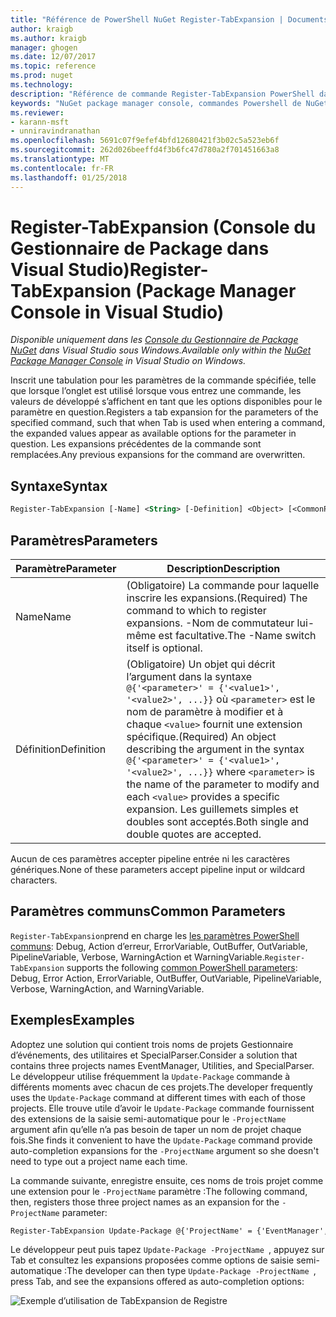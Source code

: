```yaml
---
title: "Référence de PowerShell NuGet Register-TabExpansion | Documents Microsoft"
author: kraigb
ms.author: kraigb
manager: ghogen
ms.date: 12/07/2017
ms.topic: reference
ms.prod: nuget
ms.technology: 
description: "Référence de commande Register-TabExpansion PowerShell dans la Console du Gestionnaire de Package NuGet dans Visual Studio."
keywords: "NuGet package manager console, commandes Powershell de NuGet, référence NuGet Powershell, Register-TabExpansion"
ms.reviewer:
- karann-msft
- unniravindranathan
ms.openlocfilehash: 5691c07f9efef4bfd12680421f3b02c5a523eb6f
ms.sourcegitcommit: 262d026beeffd4f3b6fc47d780a2f701451663a8
ms.translationtype: MT
ms.contentlocale: fr-FR
ms.lasthandoff: 01/25/2018
---
```

# <a name="register-tabexpansion-package-manager-console-in-visual-studio"></a><span data-ttu-id="5c39e-104">Register-TabExpansion (Console du Gestionnaire de Package dans Visual Studio)</span><span class="sxs-lookup"><span data-stu-id="5c39e-104">Register-TabExpansion (Package Manager Console in Visual Studio)</span></span>

<span data-ttu-id="5c39e-105">*Disponible uniquement dans les [Console du Gestionnaire de Package NuGet](Package-Manager-Console.md) dans Visual Studio sous Windows.*</span><span class="sxs-lookup"><span data-stu-id="5c39e-105">*Available only within the [NuGet Package Manager Console](Package-Manager-Console.md) in Visual Studio on Windows.*</span></span>

<span data-ttu-id="5c39e-106">Inscrit une tabulation pour les paramètres de la commande spécifiée, telle que lorsque l’onglet est utilisé lorsque vous entrez une commande, les valeurs de développé s’affichent en tant que les options disponibles pour le paramètre en question.</span><span class="sxs-lookup"><span data-stu-id="5c39e-106">Registers a tab expansion for the parameters of the specified command, such that when Tab is used when entering a command, the expanded values appear as available options for the parameter in question.</span></span> <span data-ttu-id="5c39e-107">Les expansions précédentes de la commande sont remplacées.</span><span class="sxs-lookup"><span data-stu-id="5c39e-107">Any previous expansions for the command are overwritten.</span></span>

## <a name="syntax"></a><span data-ttu-id="5c39e-108">Syntaxe</span><span class="sxs-lookup"><span data-stu-id="5c39e-108">Syntax</span></span>

```ps
Register-TabExpansion [-Name] <String> [-Definition] <Object> [<CommonParameters>]
```

## <a name="parameters"></a><span data-ttu-id="5c39e-109">Paramètres</span><span class="sxs-lookup"><span data-stu-id="5c39e-109">Parameters</span></span>

| <span data-ttu-id="5c39e-110">Paramètre</span><span class="sxs-lookup"><span data-stu-id="5c39e-110">Parameter</span></span> | <span data-ttu-id="5c39e-111">Description</span><span class="sxs-lookup"><span data-stu-id="5c39e-111">Description</span></span> |
| --- | --- |
| <span data-ttu-id="5c39e-112">Name</span><span class="sxs-lookup"><span data-stu-id="5c39e-112">Name</span></span> | <span data-ttu-id="5c39e-113">(Obligatoire) La commande pour laquelle inscrire les expansions.</span><span class="sxs-lookup"><span data-stu-id="5c39e-113">(Required) The command to which to register expansions.</span></span> <span data-ttu-id="5c39e-114">-Nom de commutateur lui-même est facultative.</span><span class="sxs-lookup"><span data-stu-id="5c39e-114">The -Name switch itself is optional.</span></span> |
| <span data-ttu-id="5c39e-115">Définition</span><span class="sxs-lookup"><span data-stu-id="5c39e-115">Definition</span></span> | <span data-ttu-id="5c39e-116">(Obligatoire) Un objet qui décrit l’argument dans la syntaxe `@{'<parameter>' = {'<value1>', '<value2>', ...}}` où `<parameter>` est le nom de paramètre à modifier et à chaque `<value>` fournit une extension spécifique.</span><span class="sxs-lookup"><span data-stu-id="5c39e-116">(Required) An object describing the argument in the syntax `@{'<parameter>' = {'<value1>', '<value2>', ...}}` where `<parameter>` is the name of the parameter to modify and each `<value>` provides a specific expansion.</span></span> <span data-ttu-id="5c39e-117">Les guillemets simples et doubles sont acceptés.</span><span class="sxs-lookup"><span data-stu-id="5c39e-117">Both single and double quotes are accepted.</span></span> |

<span data-ttu-id="5c39e-118">Aucun de ces paramètres accepter pipeline entrée ni les caractères génériques.</span><span class="sxs-lookup"><span data-stu-id="5c39e-118">None of these parameters accept pipeline input or wildcard characters.</span></span>

## <a name="common-parameters"></a><span data-ttu-id="5c39e-119">Paramètres communs</span><span class="sxs-lookup"><span data-stu-id="5c39e-119">Common Parameters</span></span>

<span data-ttu-id="5c39e-120">`Register-TabExpansion`prend en charge les [les paramètres PowerShell communs](http://go.microsoft.com/fwlink/?LinkID=113216): Debug, Action d’erreur, ErrorVariable, OutBuffer, OutVariable, PipelineVariable, Verbose, WarningAction et WarningVariable.</span><span class="sxs-lookup"><span data-stu-id="5c39e-120">`Register-TabExpansion` supports the following [common PowerShell parameters](http://go.microsoft.com/fwlink/?LinkID=113216): Debug, Error Action, ErrorVariable, OutBuffer, OutVariable, PipelineVariable, Verbose, WarningAction, and WarningVariable.</span></span>

## <a name="examples"></a><span data-ttu-id="5c39e-121">Exemples</span><span class="sxs-lookup"><span data-stu-id="5c39e-121">Examples</span></span>

<span data-ttu-id="5c39e-122">Adoptez une solution qui contient trois noms de projets Gestionnaire d’événements, des utilitaires et SpecialParser.</span><span class="sxs-lookup"><span data-stu-id="5c39e-122">Consider a solution that contains three projects names EventManager, Utilities, and SpecialParser.</span></span> <span data-ttu-id="5c39e-123">Le développeur utilise fréquemment la `Update-Package` commande à différents moments avec chacun de ces projets.</span><span class="sxs-lookup"><span data-stu-id="5c39e-123">The developer frequently uses the `Update-Package` command at different times with each of those projects.</span></span> <span data-ttu-id="5c39e-124">Elle trouve utile d’avoir le `Update-Package` commande fournissent des extensions de la saisie semi-automatique pour le `-ProjectName` argument afin qu’elle n’a pas besoin de taper un nom de projet chaque fois.</span><span class="sxs-lookup"><span data-stu-id="5c39e-124">She finds it convenient to have the `Update-Package` command provide auto-completion expansions for the `-ProjectName` argument so she doesn't need to type out a project name each time.</span></span> 

<span data-ttu-id="5c39e-125">La commande suivante, enregistre ensuite, ces noms de trois projet comme une extension pour le `-ProjectName` paramètre :</span><span class="sxs-lookup"><span data-stu-id="5c39e-125">The following command, then, registers those three project names as an expansion for the `-ProjectName` parameter:</span></span>

```ps
Register-TabExpansion Update-Package @{'ProjectName' = {'EventManager', 'Utilities', 'SpecialParser'}}    
```

<span data-ttu-id="5c39e-126">Le développeur peut puis tapez `Update-Package -ProjectName `, appuyez sur Tab et consultez les expansions proposées comme options de saisie semi-automatique :</span><span class="sxs-lookup"><span data-stu-id="5c39e-126">The developer can then type `Update-Package -ProjectName `, press Tab, and see the expansions offered as auto-completion options:</span></span>

![Exemple d’utilisation de TabExpansion de Registre](media/Register-TabExpansion-Example.png)
